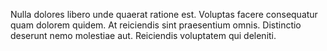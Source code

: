 Nulla dolores libero unde quaerat ratione est. Voluptas facere consequatur quam dolorem quidem. At reiciendis sint praesentium omnis. Distinctio deserunt nemo molestiae aut. Reiciendis voluptatem qui deleniti.